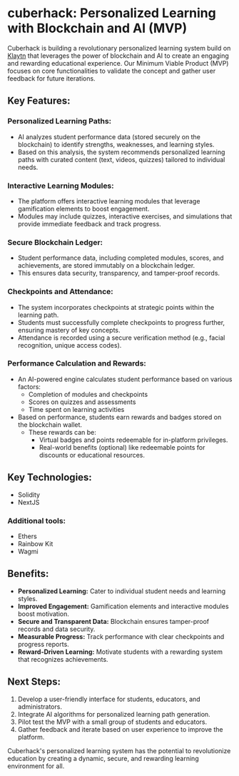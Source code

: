 # cuberhack: Personalized Learning with Blockchain and AI (MVP)

Cuberhack is building a revolutionary personalized learning system build on [Klaytn](https://docs.klaytn.foundation/docs/build/get-started/) that leverages the power of blockchain and AI to create an engaging and rewarding educational experience. Our Minimum Viable Product (MVP) focuses on core functionalities to validate the concept and gather user feedback for future iterations.

## Key Features:
### Personalized Learning Paths:
- AI analyzes student performance data (stored securely on the blockchain) to identify strengths, weaknesses, and learning styles.
- Based on this analysis, the system recommends personalized learning paths with curated content (text, videos, quizzes) tailored to individual needs.

### Interactive Learning Modules:
- The platform offers interactive learning modules that leverage gamification elements to boost engagement.
- Modules may include quizzes, interactive exercises, and simulations that provide immediate feedback and track progress.

### Secure Blockchain Ledger:
- Student performance data, including completed modules, scores, and achievements, are stored immutably on a blockchain ledger.
- This ensures data security, transparency, and tamper-proof records.

### Checkpoints and Attendance:
- The system incorporates checkpoints at strategic points within the learning path.
- Students must successfully complete checkpoints to progress further, ensuring mastery of key concepts.
- Attendance is recorded using a secure verification method (e.g., facial recognition, unique access codes).

### Performance Calculation and Rewards:
- An AI-powered engine calculates student performance based on various factors:
  - Completion of modules and checkpoints
  - Scores on quizzes and assessments
  - Time spent on learning activities
- Based on performance, students earn rewards and badges stored on the blockchain wallet.
  - These rewards can be:
    - Virtual badges and points redeemable for in-platform privileges.
    - Real-world benefits (optional) like redeemable points for discounts or educational resources.

## Key Technologies:
- Solidity
- NextJS

### Additional tools:
- Ethers
- Rainbow Kit
- Wagmi

## Benefits:
- **Personalized Learning:** Cater to individual student needs and learning styles.
- **Improved Engagement:** Gamification elements and interactive modules boost motivation.
- **Secure and Transparent Data:** Blockchain ensures tamper-proof records and data security.
- **Measurable Progress:** Track performance with clear checkpoints and progress reports.
- **Reward-Driven Learning:** Motivate students with a rewarding system that recognizes achievements.

## Next Steps:
1. Develop a user-friendly interface for students, educators, and administrators.
2. Integrate AI algorithms for personalized learning path generation.
3. Pilot test the MVP with a small group of students and educators.
4. Gather feedback and iterate based on user experience to improve the platform.

Cuberhack's personalized learning system has the potential to revolutionize education by creating a dynamic, secure, and rewarding learning environment for all.
